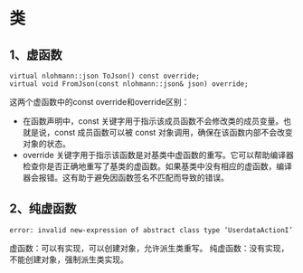 # 类

## 1、虚函数
```
virtual nlohmann::json ToJson() const override;
virtual void FromJson(const nlohmann::json& json) override;
```
这两个虚函数中的const override和override区别：
- 在函数声明中，const 关键字用于指示该成员函数不会修改类的成员变量。也就是说，const 成员函数可以被 const 对象调用，确保在该函数内部不会改变对象的状态。
- override 关键字用于指示该函数是对基类中虚函数的重写。它可以帮助编译器检查你是否正确地重写了基类的虚函数。如果基类中没有相应的虚函数，编译器会报错。这有助于避免因函数签名不匹配而导致的错误。

## 2、纯虚函数
```
error: invalid new-expression of abstract class type ‘UserdataActionI’
```
虚函数：可以有实现，可以创建对象，允许派生类重写。
纯虚函数：没有实现，不能创建对象，强制派生类实现。


